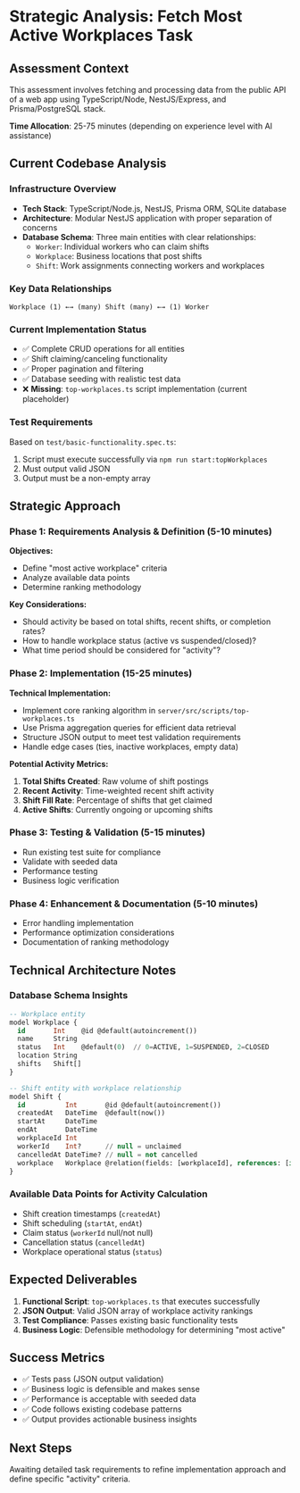 # Strategic Analysis: Fetch Most Active Workplaces Task

## Assessment Context
This assessment involves fetching and processing data from the public API of a web app using TypeScript/Node, NestJS/Express, and Prisma/PostgreSQL stack.

**Time Allocation**: 25-75 minutes (depending on experience level with AI assistance)

## Current Codebase Analysis

### Infrastructure Overview
- **Tech Stack**: TypeScript/Node.js, NestJS, Prisma ORM, SQLite database
- **Architecture**: Modular NestJS application with proper separation of concerns
- **Database Schema**: Three main entities with clear relationships:
  - `Worker`: Individual workers who can claim shifts
  - `Workplace`: Business locations that post shifts
  - `Shift`: Work assignments connecting workers and workplaces

### Key Data Relationships
```
Workplace (1) ←→ (many) Shift (many) ←→ (1) Worker
```

### Current Implementation Status
- ✅ Complete CRUD operations for all entities
- ✅ Shift claiming/canceling functionality
- ✅ Proper pagination and filtering
- ✅ Database seeding with realistic test data
- ❌ **Missing**: `top-workplaces.ts` script implementation (current placeholder)

### Test Requirements
Based on `test/basic-functionality.spec.ts`:
1. Script must execute successfully via `npm run start:topWorkplaces`
2. Must output valid JSON
3. Output must be a non-empty array

## Strategic Approach

### Phase 1: Requirements Analysis & Definition (5-10 minutes)
**Objectives:**
- Define "most active workplace" criteria
- Analyze available data points
- Determine ranking methodology

**Key Considerations:**
- Should activity be based on total shifts, recent shifts, or completion rates?
- How to handle workplace status (active vs suspended/closed)?
- What time period should be considered for "activity"?

### Phase 2: Implementation (15-25 minutes)
**Technical Implementation:**
- Implement core ranking algorithm in `server/src/scripts/top-workplaces.ts`
- Use Prisma aggregation queries for efficient data retrieval
- Structure JSON output to meet test validation requirements
- Handle edge cases (ties, inactive workplaces, empty data)

**Potential Activity Metrics:**
1. **Total Shifts Created**: Raw volume of shift postings
2. **Recent Activity**: Time-weighted recent shift activity
3. **Shift Fill Rate**: Percentage of shifts that get claimed
4. **Active Shifts**: Currently ongoing or upcoming shifts

### Phase 3: Testing & Validation (5-15 minutes)
- Run existing test suite for compliance
- Validate with seeded data
- Performance testing
- Business logic verification

### Phase 4: Enhancement & Documentation (5-10 minutes)
- Error handling implementation
- Performance optimization considerations
- Documentation of ranking methodology

## Technical Architecture Notes

### Database Schema Insights
```sql
-- Workplace entity
model Workplace {
  id       Int    @id @default(autoincrement())
  name     String
  status   Int    @default(0)  // 0=ACTIVE, 1=SUSPENDED, 2=CLOSED
  location String
  shifts   Shift[]
}

-- Shift entity with workplace relationship
model Shift {
  id          Int       @id @default(autoincrement())
  createdAt   DateTime  @default(now())
  startAt     DateTime
  endAt       DateTime
  workplaceId Int
  workerId    Int?      // null = unclaimed
  cancelledAt DateTime? // null = not cancelled
  workplace   Workplace @relation(fields: [workplaceId], references: [id])
}
```

### Available Data Points for Activity Calculation
- Shift creation timestamps (`createdAt`)
- Shift scheduling (`startAt`, `endAt`)
- Claim status (`workerId` null/not null)
- Cancellation status (`cancelledAt`)
- Workplace operational status (`status`)

## Expected Deliverables
1. **Functional Script**: `top-workplaces.ts` that executes successfully
2. **JSON Output**: Valid JSON array of workplace activity rankings
3. **Test Compliance**: Passes existing basic functionality tests
4. **Business Logic**: Defensible methodology for determining "most active"

## Success Metrics
- ✅ Tests pass (JSON output validation)
- ✅ Business logic is defensible and makes sense
- ✅ Performance is acceptable with seeded data
- ✅ Code follows existing codebase patterns
- ✅ Output provides actionable business insights

## Next Steps
Awaiting detailed task requirements to refine implementation approach and define specific "activity" criteria.
